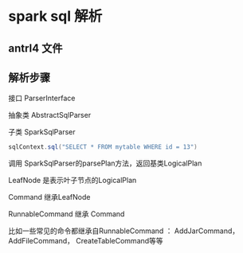 # spark sql 解析 #

## antrl4 文件 ##

## 解析步骤 ##

接口 ParserInterface

抽象类 AbstractSqlParser

子类 SparkSqlParser

```java
sqlContext.sql("SELECT * FROM mytable WHERE id = 13")
```

调用 SparkSqlParser的parsePlan方法，返回基类LogicalPlan

LeafNode 是表示叶子节点的LogicalPlan

Command 继承LeafNode

RunnableCommand 继承 Command

比如一些常见的命令都继承自RunnableCommand ： AddJarCommand， AddFileCommand， CreateTableCommand等等